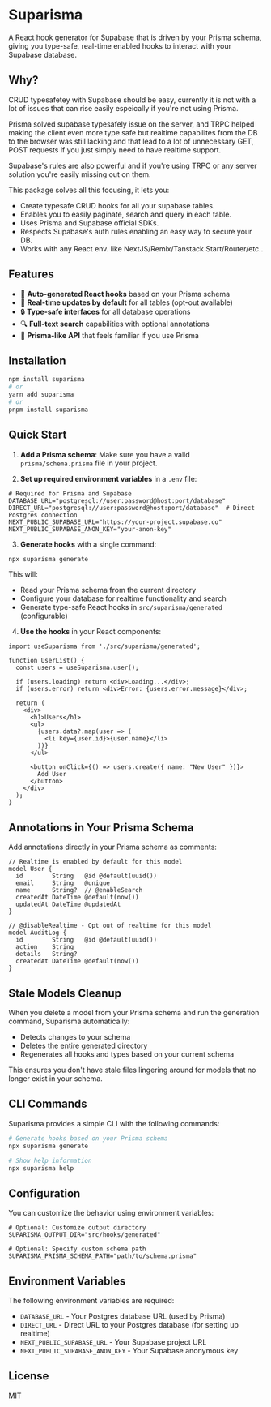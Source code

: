 # Suparisma

A React hook generator for Supabase that is driven by your Prisma schema, giving you type-safe, real-time enabled hooks to interact with your Supabase database.

## Why?
CRUD typesafetey with Supabase should be easy, currently it is not with a lot of issues that can rise easily espeically if you're not using Prisma.

Prisma solved supabase typesafely issue on the server, and TRPC helped making the client even more type safe but realtime capabilites from the DB to the browser was still lacking and that lead to a lot of unnecessary GET, POST requests if you just simply need to have realtime support.

Supabase's rules are also powerful and if you're using TRPC or any server solution you're easily missing out on them.

This package solves all this focusing, it lets you:
- Create typesafe CRUD hooks for all your supabase tables.
- Enables you to easily paginate, search and query in each table.
- Uses Prisma and Supabase official SDKs.
- Respects Supabase's auth rules enabling an easy way to secure your DB.
- Works with any React env. like NextJS/Remix/Tanstack Start/Router/etc..

## Features

- 🚀 **Auto-generated React hooks** based on your Prisma schema
- 🔄 **Real-time updates by default** for all tables (opt-out available)
- 🔒 **Type-safe interfaces** for all database operations
- 🔍 **Full-text search** capabilities with optional annotations
- 🔄 **Prisma-like API** that feels familiar if you use Prisma

## Installation

```bash
npm install suparisma
# or
yarn add suparisma
# or
pnpm install suparisma
```

## Quick Start

1. **Add a Prisma schema**: Make sure you have a valid `prisma/schema.prisma` file in your project.

2. **Set up required environment variables** in a `.env` file:

```
# Required for Prisma and Supabase
DATABASE_URL="postgresql://user:password@host:port/database"
DIRECT_URL="postgresql://user:password@host:port/database"  # Direct Postgres connection
NEXT_PUBLIC_SUPABASE_URL="https://your-project.supabase.co"
NEXT_PUBLIC_SUPABASE_ANON_KEY="your-anon-key"
```

3. **Generate hooks** with a single command:

```bash
npx suparisma generate
```

This will:
- Read your Prisma schema from the current directory
- Configure your database for realtime functionality and search
- Generate type-safe React hooks in `src/suparisma/generated` (configurable)

4. **Use the hooks** in your React components:

```tsx
import useSuparisma from './src/suparisma/generated';

function UserList() {
  const users = useSuparisma.user();
  
  if (users.loading) return <div>Loading...</div>;
  if (users.error) return <div>Error: {users.error.message}</div>;
  
  return (
    <div>
      <h1>Users</h1>
      <ul>
        {users.data?.map(user => (
          <li key={user.id}>{user.name}</li>
        ))}
      </ul>
      
      <button onClick={() => users.create({ name: "New User" })}>
        Add User
      </button>
    </div>
  );
}
```

## Annotations in Your Prisma Schema

Add annotations directly in your Prisma schema as comments:

```prisma
// Realtime is enabled by default for this model
model User {
  id        String   @id @default(uuid())
  email     String   @unique
  name      String?  // @enableSearch
  createdAt DateTime @default(now())
  updatedAt DateTime @updatedAt
}

// @disableRealtime - Opt out of realtime for this model
model AuditLog {
  id        String   @id @default(uuid())
  action    String
  details   String?
  createdAt DateTime @default(now())
}
```

## Stale Models Cleanup

When you delete a model from your Prisma schema and run the generation command, Suparisma automatically:
- Detects changes to your schema
- Deletes the entire generated directory
- Regenerates all hooks and types based on your current schema

This ensures you don't have stale files lingering around for models that no longer exist in your schema.

## CLI Commands

Suparisma provides a simple CLI with the following commands:

```bash
# Generate hooks based on your Prisma schema
npx suparisma generate

# Show help information
npx suparisma help
```

## Configuration

You can customize the behavior using environment variables:

```
# Optional: Customize output directory
SUPARISMA_OUTPUT_DIR="src/hooks/generated"

# Optional: Specify custom schema path 
SUPARISMA_PRISMA_SCHEMA_PATH="path/to/schema.prisma"
```

## Environment Variables

The following environment variables are required:

- `DATABASE_URL` - Your Postgres database URL (used by Prisma)
- `DIRECT_URL` - Direct URL to your Postgres database (for setting up realtime)
- `NEXT_PUBLIC_SUPABASE_URL` - Your Supabase project URL
- `NEXT_PUBLIC_SUPABASE_ANON_KEY` - Your Supabase anonymous key

## License

MIT